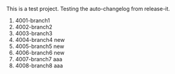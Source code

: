 This is a test project. Testing the auto-changelog from release-it.
  1. 4001-branch1
  2. 4002-branch2
  3. 4003-branch3
  4. 4004-branch4 new
  5. 4005-branch5 new
  6. 4006-branch6 new
  7. 4007-branch7 aaa
  8. 4008-branch8 aaa
